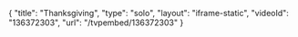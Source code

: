 {
    "title": "Thanksgiving",
    "type": "solo",
    "layout": "iframe-static",
    "videoId": "136372303",
    "url": "\/tvpembed\/136372303"
}